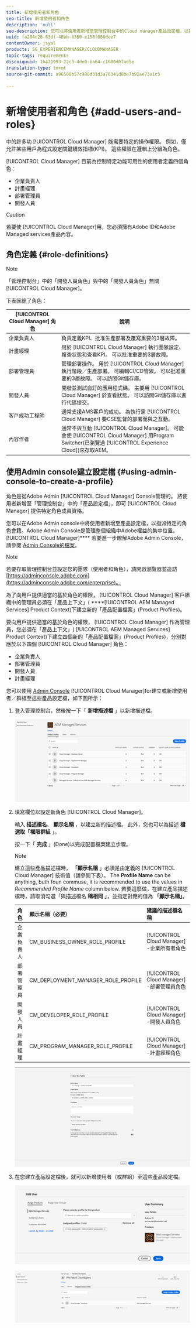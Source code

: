 ```yaml
---
title: 新增使用者和角色
seo-title: 新增使用者和角色
description: 'null'
seo-description: 您可以將使用者新增至管理控制台中的Cloud manager產品設定檔，以指派特定角色成員資格。 請依照本節的說明進一步瞭解。
uuid: fa204c28-83df-48bb-8360-e158f080dee7
contentOwner: jsyal
products: SG_EXPERIENCEMANAGER/CLOUDMANAGER
topic-tags: requirements
discoiquuid: 1b421993-22c3-4de0-ba64-c1080d07ad5e
translation-type: tm+mt
source-git-commit: a96500b57c980d31d3a70341d8be7b92ae73a1c5

---
```



# 新增使用者和角色 {#add-users-and-roles}

中的許多功 [!UICONTROL Cloud Manager] 能需要特定的操作權限。 例如，僅允許某些用戶為程式設定關鍵績效指標(KPI)。 這些權限在邏輯上分組為角色。

[!UICONTROL Cloud Manager] 目前為控制特定功能可用性的使用者定義四個角色：

* 企業負責人
* 計畫經理
* 部署管理員
* 開發人員

>[!CAUTION]
>
>若要使 [!UICONTROL Cloud Manager]用，您必須擁有Adobe ID和Adobe Managed services產品內容。

## 角色定義 {#role-definitions}

>[!NOTE]
>
>「管理控制台」中的「開發人員角色」與中的「開發人員角色」無關 [!UICONTROL Cloud Manager]。

下表匯總了角色：

| [!UICONTROL Cloud Manager] 角色 | 說明 |
|--- |--- |
| 企業負責人 | 負責定義KPI、批准生產部署及覆寫重要的3層故障。 |
| 計畫經理 | 用於 [!UICONTROL Cloud Manager] 執行團隊設定、複查狀態和查看KPI。 可以批准重要的3層故障。 |
| 部署管理員 | 管理部署操作。 用於 [!UICONTROL Cloud Manager] 執行階段／生產部署。 可編輯CI/CD管線。 可以批准重要的3層故障。 可以訪問Git儲存庫。 |
| 開發人員 | 開發並測試自訂的應用程式碼。 主要用 [!UICONTROL Cloud Manager] 於查看狀態。 可以訪問Git儲存庫以進行代碼提交。 |
| 客戶成功工程師 | 通常支援AMS客戶的成功。 為執行需 [!UICONTROL Cloud Manager] 要CSE監督的部署而與之互動。 |
| 內容作者 | 通常不與互動 [!UICONTROL Cloud Manager]。 可能會使 [!UICONTROL Cloud Manager] 用Program Switcher(已瀏覽過 [!UICONTROL Experience Cloud])來存取AEM。 |

## 使用Admin console建立設定檔 {#using-admin-console-to-create-a-profile}

角色是從Adobe Admin [!UICONTROL Cloud Manager] Console管理的。 將使用者新增至「管理控制台」中的「產品設定檔」，即可 [!UICONTROL Cloud Manager] 提供特定角色成員資格。

您可以在Adobe Admin console中將使用者新增至產品設定檔，以指派特定的角色會籍。Adobe Admin Console是管理整個組織中Adobe權益的集中位置。 [!UICONTROL Cloud Manager]**** 若要進一步瞭解Adobe Admin Console，請參閱 [Admin Console的檔案](https://helpx.adobe.com/enterprise/using/admin-console.html)。

>[!NOTE]
>
>若要存取管理控制台並設定您的團隊（使用者和角色），請開啟瀏覽器並造訪 [https://adminconsole.adobe.com](https://adminconsole.adobe.com/enterprise)。

為了向用戶提供適當的基於角色的權限， [!UICONTROL Cloud Manager] 客戶組織中的管理員必須在「產品上下文」( ****[!UICONTROL AEM Managed Services] Product Context)下建立新的「產品配置檔案」(Product Profiles)。

要向用戶提供適當的基於角色的權限， [!UICONTROL Cloud Manager] 作為管理員，您必須在「產品上下文」( [!UICONTROL AEM Managed Services] Product Context)下建立四個新的「產品配置檔案」(Product Profiles)，分別對應於以下四個 [!UICONTROL Cloud Manager] 角色：

* 企業負責人
* 部署管理員
* 開發人員
* 計畫經理

您可以使用 [Admin Console](https://adminconsole.adobe.com/) [!UICONTROL Cloud Manager]for建立或新增使用者／群組至這些產品設定檔，如下圖所示：

1. 登入管理控制台，然後按一下「 **新增描述檔** 」以新增描述檔。

   ![](assets/admin_console_roles-1.png)

1. 填寫欄位以設定新角色 [!UICONTROL Cloud Manager]。

   輸入 **描述檔名**、 **顯示名稱** ，以建立新的描述檔。 此外，您也可以為描述 **檔選取「權限群組** 」。

   按一下「 **完成** 」(Done)以完成配置檔案建立步驟。

   >[!NOTE]
   >
   >建立這些產品描述檔時， **「顯示名稱** 」必須是由定義的 [!UICONTROL Cloud Manager] 技術值（請參閱下表）。 The **Profile Name** can be anything, buth foun commuse, it is recommended to use the values in *Recommended Profile Name* column below. 若要這麼做，在建立產品描述檔時，請取消勾選「與描述檔名 **稱相同** 」，並指定對應的值為 **「顯示名稱」**。

   | **角色** | **顯示名稱（必要）** | **建議的描述檔名稱** |
   |---|---|---|
   | 企業負責人 | CM_BUSINESS_OWNER_ROLE_PROFILE | [!UICONTROL Cloud Manager] -企業所有者角色 |
   | 部署管理員 | CM_DEPLOYMENT_MANAGER_ROLE_PROFILE | [!UICONTROL Cloud Manager] -部署管理員角色 |
   | 開發人員 | CM_DEVELOPER_ROLE_PROFILE | [!UICONTROL Cloud Manager] -開發人員角色 |
   | 計畫經理 | CM_PROGRAM_MANAGER_ROLE_PROFILE | [!UICONTROL Cloud Manager] -計畫經理角色 |

   ![](assets/screen_shot_2018-05-04at171819.png)

1. 在您建立產品設定檔後，就可以新增使用者（或群組）至這些產品設定檔。

   ![](assets/image2018-4-9_15-19-26.png)

   ![](assets/image2018-4-9_15-16-47.png)

